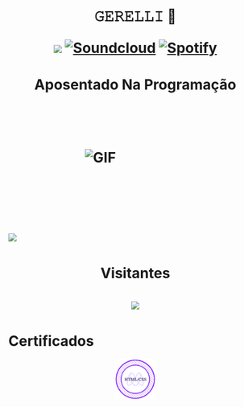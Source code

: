 
 <h1><p align="center">𝙶𝙴𝚁𝙴𝙻𝙻𝙸 🔗 </p>

<p align="center">
      <a href="https://www.instagram.com/gui_gerelli?igsh=MTM3OGM1MHU3OGJkcQ==" target="_blank"><img src="https://img.shields.io/badge/-Instagram-%23E4405F?style=for-the-badge&logo=instagram&logoColor=white" target="_blank"></a>
   <a href="https://on.soundcloud.com/hqhCu"><img alt="Soundcloud" title="Minhas Musica" src="https://shields.io/badge/-Soundcloud-critical.svg?&style=for-the-badge&logo=soundcloud&logoColor=white"></a>
 <a href="https://open.spotify.com/playlist/57flE86v6Cv7mfqygKvHEJ?si=irgUV9d3SSKzt8ssidhkfQ&pi=xFwnc1QFTqSBu"><img alt="Spotify" title="Minhas Musica" src="https://shields.io/badge/-Spotify-critical.svg?&style=for-the-badge&logo=spotify&logoColor=white"></a>
</p></h1>

<h1> <p align="center"> <bold>Aposentado Na Programação</bold></p>

 <div style="display: flex; justify-content: center;">
  <div style="border-radius: 50%px; overflow: hidden; width: 200px; height: 200px; display: flex; justify-content: center; align-items: center;">
    <img src="https://github.com/Guimelez/readme2/blob/main/5a7226a335ec8130f3d72d9bfa3ca98f.gif" alt="GIF" style="width: 100%; height: auto;">
  </div>
</div></h1>
    
 <h1> <img height="180em" src="https://github-readme-stats.vercel.app/api/top-langs/?username=Guimelez&layout=compact&langs_count=7&theme=dracula"/>
</div></h1>
    
  <div style="display: inline_block">
  
  <h1> <p align="center"> Visitantes 
 <p align="center">  <img alingn="center" src="https://profile-counter.glitch.me/Guimelez/count.svg" /></p></h1>

 <h1 align="left">Certificados</h1>
<p align="center"><img src="html-css-badge.png" width="80"></a>
</p>
